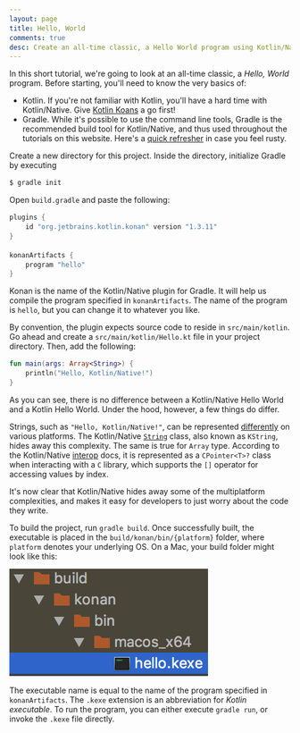 ```yaml
---
layout: page
title: Hello, World
comments: true
desc: Create an all-time classic, a Hello World program using Kotlin/Native. 
---
```


In this short tutorial, we're going to look at an all-time classic, a _Hello, World_ program. Before starting, you'll need to know the very basics of:

- Kotlin. If you're not familiar with Kotlin, you'll have a hard time with Kotlin/Native. Give [Kotlin Koans][1] a go first!
- Gradle. While it's possible to use the command line tools, Gradle is the recommended build tool for Kotlin/Native,
  and thus used throughout the tutorials on this website. Here's a [quick refresher][2] in case you feel rusty.

Create a new directory for this project. Inside the directory, initialize Gradle by executing

```bash
$ gradle init
```

Open `build.gradle` and paste the following:

```gradle
plugins {
    id "org.jetbrains.kotlin.konan" version "1.3.11"
}

konanArtifacts {
    program "hello"
}
```

Konan is the name of the Kotlin/Native plugin for Gradle. It will help us compile the program specified in `konanArtifacts`. The name of the program is `hello`, but you can change it to whatever you like.

By convention, the plugin expects source code to reside in `src/main/kotlin`. Go ahead and create a `src/main/kotlin/Hello.kt` file in your project directory. Then, add the following:

```kotlin
fun main(args: Array<String>) {
    println("Hello, Kotlin/Native!")
}
```

As you can see, there is no difference between a Kotlin/Native Hello World and a Kotlin Hello World. Under the hood, however, a few things do differ.

Strings, such as `"Hello, Kotlin/Native!"`, can be represented [differently][3] on various platforms. The Kotlin/Native [`String`][4] class, also known as `KString`, hides away this complexity. The same is true for `Array` type. According to the Kotlin/Native [interop][5] docs, it is represented as a `CPointer<T>?` class when interacting with a `C` library, which supports the `[]` operator for accessing values by index.

It's now clear that Kotlin/Native hides away some of the multiplatform complexities, and makes it easy for developers to just worry about the code they write.

To build the project, run `gradle build`. Once successfully built, the executable is placed in the `build/konan/bin/{platform}` folder, where `platform` denotes your underlying OS. On a Mac, your build folder might look like this:

![the build folder](/public/assets/hello-build.png)

The executable name is equal to the name of the program specified in `konanArtifacts`. The `.kexe` extension is an abbreviation for _Kotlin executable_. To run the program, you can either execute `gradle run`, or invoke the `.kexe` file directly.

[1]: https://play.kotlinlang.org/koans/overview
[2]: http://www.vogella.com/tutorials/Gradle/article.html
[3]: https://en.wikipedia.org/wiki/String_(computer_science)#Representations
[4]: https://github.com/JetBrains/kotlin-native/blob/master/runtime/src/main/kotlin/kotlin/String.kt
[5]: https://github.com/JetBrains/kotlin-native/blob/master/INTEROP.md
